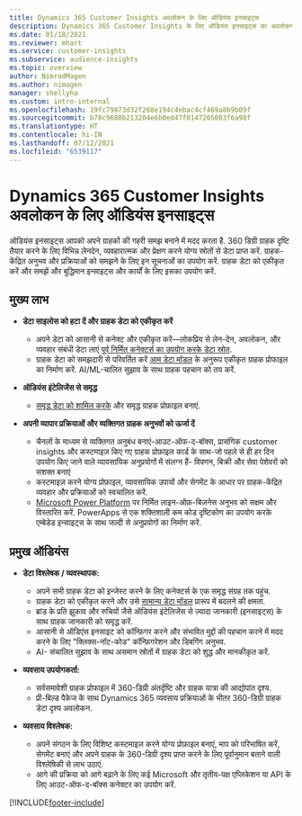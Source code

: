 ```yaml
---
title: Dynamics 365 Customer Insights अवलोकन के लिए ऑडियंस इनसाइट्स
description: Dynamics 365 Customer Insights के लिए ऑडियंस इनसाइट्स का अवलोकन.
ms.date: 01/18/2021
ms.reviewer: mhart
ms.service: customer-insights
ms.subservice: audience-insights
ms.topic: overview
author: NimrodMagen
ms.author: nimagen
manager: shellyha
ms.custom: intro-internal
ms.openlocfilehash: 19fc79873d32f268e194c4ebac4cf469a8b9b09f
ms.sourcegitcommit: b78c9680b213204e6b0ed47f0147205083f6a98f
ms.translationtype: HT
ms.contentlocale: hi-IN
ms.lasthandoff: 07/12/2021
ms.locfileid: "6539117"
---
```

# <a name="audience-insights-for-dynamics-365-customer-insights-overview"></a>Dynamics 365 Customer Insights अवलोकन के लिए ऑडियंस इनसाइट्स

ऑडियंस इनसाइट्स आपको अपने ग्राहकों की गहरी समझ बनाने में मदद करता है. 360 डिग्री ग्राहक दृष्टि तैयार करने के लिए विभिन्न लेनदेन, व्यवहारात्मक और प्रेक्षण करने योग्य स्रोतों से डेटा प्राप्त करें. ग्राहक-केंद्रित अनुभव और प्रक्रियाओं को समझने के लिए इन सूचनाओं का उपयोग करें. ग्राहक डेटा को एकीकृत करें और समझें और बुद्धिमान इन्साइट्स और कार्यों के लिए इसका उपयोग करें.

## <a name="main-benefits"></a>मुख्य लाभ 

- **डेटा साइलोस को हटा दें और ग्राहक डेटा को एकीकृत करें**

  - अपने डेटा को आसानी से कनेक्ट और एकीकृत करें—लोकप्रिय से लेन-देन, अवलोकन, और व्यवहार संबंधी डेटा लाएं [पूर्व निर्मित कनेक्टर्स का उपयोग करके डेटा स्रोत](data-sources.md).
  - ग्राहक डेटा को समझदारी से परिवर्तित करें [आम डेटा मॉडल](/common-data-model/) के अनुरूप एकीकृत ग्राहक प्रोफाइल का निर्माण करें. AI/ML-चालित सुझाव के साथ ग्राहक पहचान को तय करें.

- **ऑडियंस इंटेलिजेंस से समृद्ध**

  - [समृद्ध डेटा को शामिल करके](enrichment-hub.md) और समृद्ध ग्राहक प्रोफ़ाइल बनाएं.  

- **अपनी व्यापार प्रक्रियाओं और व्यक्तिगत ग्राहक अनुभवों को ऊर्जा दें**

  - चैनलों के माध्यम से व्यक्तिगत अनुबंध बनाएं-आउट-ऑफ-द-बॉक्स, प्रासंगिक customer insights और कस्टमाइज़ किए गए ग्राहक प्रोफ़ाइल कार्ड के साथ-जो पहले से ही हर दिन उपयोग किए जाने वाले व्यावसायिक अनुप्रयोगों में संलग्न हैं- विपणन, बिक्री और सेवा पेशेवरों को सशक्त बनाएं
  - कस्टमाइज़ करने योग्य प्रोफ़ाइल, व्यावसायिक उपायों और सेगमेंट के आधार पर ग्राहक-केंद्रित व्यवहार और प्रक्रियाओं को स्वचालित करें.
  - [Microsoft Power Platform](https://powerplatform.microsoft.com/) पर निर्मित लाइन-ऑफ़-बिज़नेस अनुभव को सक्षम और विस्तारित करें. PowerApps से एक शक्तिशाली कम कोड दृष्टिकोण का उपयोग करके एम्बेडेड इन्साइट्स के साथ जल्दी से अनुप्रयोगों का निर्माण करें.  

## <a name="key-audiences"></a>प्रमुख ऑडियंस

- **डेटा विश्लेषक / व्यवस्थापक:**

  - अपने सभी ग्राहक डेटा को इन्जेस्ट करने के लिए कनेक्टर्स के एक समृद्ध संग्रह तक पहुंच.
  - ग्राहक डेटा को एकीकृत करने और उसे [सामान्य डेटा मॉडल](/common-data-model/) प्रारूप में बदलने की क्षमता.
  - ब्रांड के प्रति झुकाव और रुचियों जैसे ऑडियंस इंटेलिजेंस से ज़्यादा जानकारी (इनसाइट्स) के साथ ग्राहक जानकारी को समृद्ध करें.
  - आसानी से ऑडिएंस इनसाइट को कॉन्फ़िगर करने और संभावित मुद्दों की पहचान करने में मदद करने के लिए "क्लिक्स-नॉट-कोड" कॉन्फ़िगरेशन और डिबगिंग अनुभव.
  - AI- संचालित सुझाव के साथ असमान स्रोतों में ग्राहक डेटा को शुद्ध और मानकीकृत करें.  

- **व्यवसाय उपयोगकर्ता:**

  - सर्वसमावेशी ग्राहक प्रोफाइल में 360-डिग्री अंतर्दृष्टि और ग्राहक यात्रा की आद्योपांत दृश्य.
  - प्री-बिल्ड पैकेज के साथ Dynamics 365 व्यवसाय प्रक्रियाओं के भीतर 360-डिग्री ग्राहक डेटा दृश्य अवलोकन.

- **व्यवसाय विश्लेषक:**

  - अपने संगठन के लिए विशिष्ट कस्टमाइज़ करने योग्य प्रोफ़ाइल बनाएं, माप को परिभाषित करें, सेगमेंट बनाएं और अपने ग्राहक के 360-डिग्री दृश्य प्राप्त करने के लिए पूर्वानुमान बताने वाली विश्लेषिकी से लाभ उठाएं.  
  - आगे की प्रक्रिया को आगे बढ़ाने के लिए कई Microsoft और तृतीय-पक्ष एप्लिकेशन या API के लिए आउट-ऑफ-द-बॉक्स कनेक्टर का उपयोग करें.


[!INCLUDE[footer-include](../includes/footer-banner.md)]